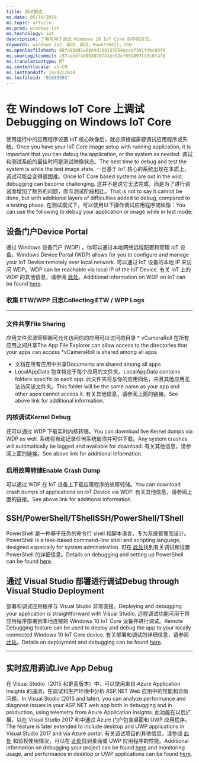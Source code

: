 ```yaml
---
title: 调试概述
ms.date: 05/10/2019
ms.topic: article
ms.prod: windows-iot
ms.technology: iot
description: 了解可用于调试 Windows 10 IoT Core 的不同方式。
keywords: windows iot，调试，调试，PowerShell，SSH
ms.openlocfilehash: 68fa95dd1a80a4d268133954aca9f391fdbcb0f9
ms.sourcegitcommit: c57cebdf4d083079f41ec92ef65d897fd3c0faf8
ms.translationtype: MT
ms.contentlocale: zh-CN
ms.lasthandoff: 10/02/2020
ms.locfileid: "91655393"
---
```

# <a name="debugging-on-windows-iot-core"></a><span data-ttu-id="12c09-104">在 Windows IoT Core 上调试</span><span class="sxs-lookup"><span data-stu-id="12c09-104">Debugging on Windows IoT Core</span></span>
<span data-ttu-id="12c09-105">使用运行中的应用程序设置 IoT 核心映像后，就必须根据需要调试应用程序或系统。</span><span class="sxs-lookup"><span data-stu-id="12c09-105">Once you have your IoT Core image setup with running application, it is important that you can debug the application, or the system as needed.</span></span> <span data-ttu-id="12c09-106">调试和测试系统的最佳时间是测试映像状态。</span><span class="sxs-lookup"><span data-stu-id="12c09-106">The best time to debug and test the system is while the test image state.</span></span> <span data-ttu-id="12c09-107">一旦基于 IoT 核心的系统出现在本质上，调试可能会变得很困难。</span><span class="sxs-lookup"><span data-stu-id="12c09-107">Once IoT Core based systems are out in the wild, debugging can become challenging.</span></span> <span data-ttu-id="12c09-108">这并不是说它无法完成，而是为了进行调试而增加了额外的问题，而与测试阶段相比。</span><span class="sxs-lookup"><span data-stu-id="12c09-108">That is not to say it cannot be done, but with additional layers of difficulties added to debug, compared to a testing phase.</span></span> <span data-ttu-id="12c09-109">在测试模式下，可以使用以下操作调试应用程序或映像：</span><span class="sxs-lookup"><span data-stu-id="12c09-109">You can use the following to debug your application or image while in test mode:</span></span>

## <a name="device-portal"></a><span data-ttu-id="12c09-110">设备门户</span><span class="sxs-lookup"><span data-stu-id="12c09-110">Device Portal</span></span>
<span data-ttu-id="12c09-111">通过 Windows 设备门户 (WDP) ，你可以通过本地网络远程配置和管理 IoT 设备。</span><span class="sxs-lookup"><span data-stu-id="12c09-111">Windows Device Portal (WDP) allows for you to configure and manage your IoT Device remotely over local network.</span></span> <span data-ttu-id="12c09-112">可以通过 IoT 设备的本地 IP 来访问 WDP。</span><span class="sxs-lookup"><span data-stu-id="12c09-112">WDP can be reachable via local IP of the IoT Device.</span></span> <span data-ttu-id="12c09-113">有关 IoT 上的 WDP 的其他信息，请参阅 [此处](https://docs.microsoft.com/windows/iot-core/manage-your-device/DevicePortal)。</span><span class="sxs-lookup"><span data-stu-id="12c09-113">Additional information on WDP on IoT can be found [here](https://docs.microsoft.com/windows/iot-core/manage-your-device/DevicePortal).</span></span>

### <a name="collecting-etw--wpp-logs"></a><span data-ttu-id="12c09-114">收集 ETW/WPP 日志</span><span class="sxs-lookup"><span data-stu-id="12c09-114">Collecting ETW / WPP Logs</span></span>
-----

### <a name="file-sharing"></a><span data-ttu-id="12c09-115">文件共享</span><span class="sxs-lookup"><span data-stu-id="12c09-115">File Sharing</span></span>
<span data-ttu-id="12c09-116">应用文件资源管理器可允许访问你的应用可以访问的目录 \* vCameraRoll 在所有应用之间共享</span><span class="sxs-lookup"><span data-stu-id="12c09-116">The App File Explorer can allow access to the directories that your apps can access \*vCameraRoll is shared among all apps</span></span>
* <span data-ttu-id="12c09-117">文档在所有应用中共享</span><span class="sxs-lookup"><span data-stu-id="12c09-117">Documents are shared among all apps</span></span>
* <span data-ttu-id="12c09-118">LocalAppData 包含特定于每个应用的文件夹。</span><span class="sxs-lookup"><span data-stu-id="12c09-118">LocalAppData contains folders specific to each app.</span></span> <span data-ttu-id="12c09-119">此文件夹将与你的应用同名，并且其他应用无法访问该文件夹。</span><span class="sxs-lookup"><span data-stu-id="12c09-119">This folder will be the same name as your app and other apps cannot access it.</span></span>
<span data-ttu-id="12c09-120">有关其他信息，请参阅上面的链接。</span><span class="sxs-lookup"><span data-stu-id="12c09-120">See above link for additional information.</span></span>

### <a name="kernel-debug"></a><span data-ttu-id="12c09-121">内核调试</span><span class="sxs-lookup"><span data-stu-id="12c09-121">Kernel Debug</span></span>
<span data-ttu-id="12c09-122">还可以通过 WDP 下载实时内核转储。</span><span class="sxs-lookup"><span data-stu-id="12c09-122">You can download live Kernel dumps via WDP as well.</span></span> <span data-ttu-id="12c09-123">系统将自动记录任何系统崩溃并可供下载。</span><span class="sxs-lookup"><span data-stu-id="12c09-123">Any system crashes will automatically be logged and available for download.</span></span> <span data-ttu-id="12c09-124">有关其他信息，请参阅上面的链接。</span><span class="sxs-lookup"><span data-stu-id="12c09-124">See above link for additional information.</span></span>

### <a name="enable-crash-dump"></a><span data-ttu-id="12c09-125">启用故障转储</span><span class="sxs-lookup"><span data-stu-id="12c09-125">Enable Crash Dump</span></span>
<span data-ttu-id="12c09-126">可以通过 WDP 在 IoT 设备上下载应用程序的故障转储。</span><span class="sxs-lookup"><span data-stu-id="12c09-126">You can download crash dumps of applications on IoT Device via WDP.</span></span> <span data-ttu-id="12c09-127">有关其他信息，请参阅上面的链接。</span><span class="sxs-lookup"><span data-stu-id="12c09-127">See above link for additional information.</span></span>

## <a name="sshpowershelltshell"></a><span data-ttu-id="12c09-128">SSH/PowerShell/TShell</span><span class="sxs-lookup"><span data-stu-id="12c09-128">SSH/PowerShell/TShell</span></span>
<span data-ttu-id="12c09-129">PowerShell 是一种基于任务的命令行 shell 和脚本语言，专为系统管理而设计。</span><span class="sxs-lookup"><span data-stu-id="12c09-129">PowerShell is a task-based command-line shell and scripting language, designed especially for system administration.</span></span> <span data-ttu-id="12c09-130">可在 [此处](../connect-your-device/powershell.md)找到有关调试和设置 PowerShell 的详细信息。</span><span class="sxs-lookup"><span data-stu-id="12c09-130">Details on debugging and setting up PowerShell can be found [here](../connect-your-device/powershell.md).</span></span>

## <a name="debug-through-visual-studio-deployment"></a><span data-ttu-id="12c09-131">通过 Visual Studio 部署进行调试</span><span class="sxs-lookup"><span data-stu-id="12c09-131">Debug through Visual Studio Deployment</span></span>
<span data-ttu-id="12c09-132">部署和调试应用程序与 Visual Studio 非常直接。</span><span class="sxs-lookup"><span data-stu-id="12c09-132">Deploying and debugging your application is straightforward with Visual Studio.</span></span> <span data-ttu-id="12c09-133">远程调试功能可用于将应用程序部署到本地连接的 Windows 10 IoT Core 设备并进行调试。</span><span class="sxs-lookup"><span data-stu-id="12c09-133">Remote Debugging feature can be used to deploy and debug the app to your locally connected Windows 10 IoT Core device.</span></span> <span data-ttu-id="12c09-134">有关部署和调试的详细信息，请参阅 [此处](../develop-your-app/RemoteDebugging.md)。</span><span class="sxs-lookup"><span data-stu-id="12c09-134">Details on deployment and debugging can be found [here](../develop-your-app/RemoteDebugging.md).</span></span>

-----
## <a name="live-app-debug"></a><span data-ttu-id="12c09-135">实时应用调试</span><span class="sxs-lookup"><span data-stu-id="12c09-135">Live App Debug</span></span>
<span data-ttu-id="12c09-136">在 Visual Studio（2015 和更高版本）中，可以使用来自 Azure Application Insights 的遥测，在调试和生产环境中分析 ASP.NET Web 应用中的性能和诊断问题。</span><span class="sxs-lookup"><span data-stu-id="12c09-136">In Visual Studio (2015 and later), you can analyze performance and diagnose issues in your ASP.NET web app both in debugging and in production, using telemetry from Azure Application Insights.</span></span> <span data-ttu-id="12c09-137">此功能在以后扩展，以在 Visual Studio 2017 和中通过 Azure 门户包含桌面和 UWP 应用程序。</span><span class="sxs-lookup"><span data-stu-id="12c09-137">The feature is later extended to include desktop and UWP applications in Visual Studio 2017 and via Azure portal.</span></span> <span data-ttu-id="12c09-138">有关调试项目的其他信息，请参阅 [此处](https://docs.microsoft.com/azure/azure-monitor/app/visual-studio) 和监视使用情况，可以在 [此处](https://docs.microsoft.com/azure/azure-monitor/app/windows-desktop)找到桌面或 UWP 应用程序的性能。</span><span class="sxs-lookup"><span data-stu-id="12c09-138">Additional information on debugging your project can be found [here](https://docs.microsoft.com/azure/azure-monitor/app/visual-studio) and monitoring usage, and performance in desktop or UWP applications can be found [here](https://docs.microsoft.com/azure/azure-monitor/app/windows-desktop).</span></span>
